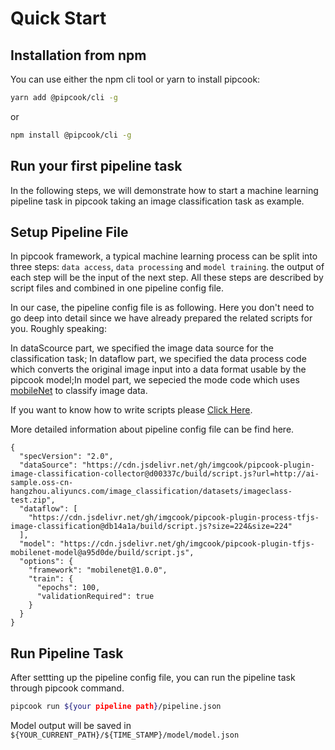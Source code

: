 # Quick Start

## Installation from npm

You can use either the npm cli tool or yarn to install pipcook:

```bash
yarn add @pipcook/cli -g
```

or

```bash
npm install @pipcook/cli -g
```


## Run your first pipeline task

In the following steps, we will demonstrate how to start a machine learning pipeline task in pipcook taking an image classification task as example. 

## Setup Pipeline File

In pipcook framework, a typical machine learning process can be split into three steps: `data access`, `data processing` and `model training`. the output of each step will be the input of the next step. All these steps are described by script files and combined in one pipeline config file. 

In our case, the pipeline config file is as following. Here you don't need to go deep into detail since we have already prepared the related scripts for you. Roughly speaking:

In dataScource part, we specified the image data source for the classification task; In dataflow part, we specified the data process code which converts the original image input into a data format usable by the pipcook model;In model part, we sepecied the mode code which uses [mobileNet][1] to classify image data. 

If you want to know how to write scripts please [Click Here][2]. 

More detailed information about pipeline config file can be find here.

```
{
  "specVersion": "2.0",
  "dataSource": "https://cdn.jsdelivr.net/gh/imgcook/pipcook-plugin-image-classification-collector@d00337c/build/script.js?url=http://ai-sample.oss-cn-hangzhou.aliyuncs.com/image_classification/datasets/imageclass-test.zip",
  "dataflow": [
    "https://cdn.jsdelivr.net/gh/imgcook/pipcook-plugin-process-tfjs-image-classification@db14a1a/build/script.js?size=224&size=224"
  ],
  "model": "https://cdn.jsdelivr.net/gh/imgcook/pipcook-plugin-tfjs-mobilenet-model@a95d0de/build/script.js",
  "options": {
    "framework": "mobilenet@1.0.0",
    "train": {
      "epochs": 100,
      "validationRequired": true
    }
  }
}
```

## Run Pipeline Task


After settting up the pipeline config file, you can run the pipeline task through pipcook command.

```bash
pipcook run ${your pipeline path}/pipeline.json
```

Model output will be saved in `${YOUR_CURRENT_PATH}/${TIME_STAMP}/model/model.json`


  [1]: https://arxiv.org/abs/1704.04861
  [2]: click
